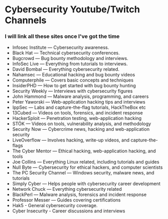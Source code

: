
# Cybersecurity Youtube/Twitch Channels
### I will link all these sites once I've got the time

 - Infosec Institute — Cybersecurity awareness. 
 - Black Hat — Technical cybersecurity conferences.
 - Bugcrowd — Bug bounty methodology and interviews.
 - InfoSec Live — Everything from tutorials to interviews.
 - David Bombal — Everything cybersecurity related.
 - Nahamsec — Educational hacking and bug bounty videos
 - Computerphile — Covers basic concepts and techniques
 - InsiderPHD — How to get started with bug bounty hunting
 - Security Weekly — Interviews with cybersecurity figures
 - John Hammond — Malware analysis, programming, and careers
 - Peter Yaworski — Web-application hacking tips and interviews
 - IppSec — Labs and capture-the-flag tutorials, HackTheBox etc
 - 13Cubed — Videos on tools, forensics, and incident response
 - HackerSploit — Penetration testing, web-application hacking
 - STÖK — Videos on tools, vulnerability analysis, and methodology
 - Security Now — Cybercrime news, hacking and web-application security
 - LiveOverflow — Involves hacking, write-up videos, and capture-the-flags
 - The Cyber Mentor — Ethical hacking, web-application hacking, and tools
 - Joe Collins — Everything Linux related, including tutorials and guides
 - Null Byte — Cybersecurity for ethical hackers, and computer scientists
 - The PC Security Channel — Windows security, malware news, and tutorials
 - Simply Cyber — Helps people with cybersecurity career development
 - Network Chuck — Everything cybersecurity related
 - BlackPerl — Malware analysis, forensics and incident response
 - Professor Messer — Guides covering certifications
 - Hak5 - General cybersecurity coverage.
 - Cyber Insecurity - Career discussions and interviews
